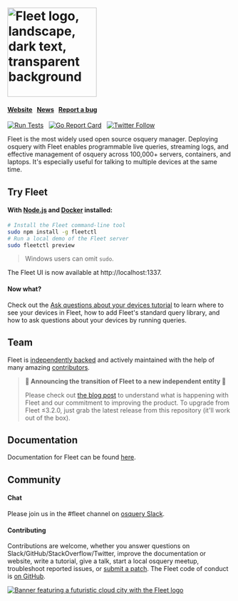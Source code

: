 <h1><img width="200" alt="Fleet logo, landscape, dark text, transparent background" src="https://user-images.githubusercontent.com/618009/103300491-9197e280-49c4-11eb-8677-6b41027be800.png"></h1>

#### [Website](https://fleetdm.com/)  &nbsp;  [News](http://twitter.com/fleetctl) &nbsp; [Report a bug](https://github.com/fleetdm/fleet/issues/new)

[![Run Tests](https://github.com/fleetdm/fleet/actions/workflows/test.yml/badge.svg)](https://github.com/fleetdm/fleet/actions/workflows/test.yml) &nbsp; [![Go Report Card](https://goreportcard.com/badge/github.com/fleetdm/fleet)](https://goreportcard.com/report/github.com/fleetdm/fleet) &nbsp; [![Twitter Follow](https://img.shields.io/twitter/follow/fleetctl.svg?style=social&maxAge=3600)](https://twitter.com/fleetctl)

Fleet is the most widely used open source osquery manager.  Deploying osquery with Fleet enables programmable live queries, streaming logs, and effective management of osquery across 100,000+ servers, containers, and laptops.  It's especially useful for talking to multiple devices at the same time.


## Try Fleet

#### With [Node.js](https://nodejs.org/en/download/) and [Docker](https://docs.docker.com/get-docker/) installed:

```bash
# Install the Fleet command-line tool
sudo npm install -g fleetctl
# Run a local demo of the Fleet server
sudo fleetctl preview
```

> Windows users can omit `sudo`.

The Fleet UI is now available at http://localhost:1337.

#### Now what?

Check out the [Ask questions about your devices tutorial](./docs/01-Using-Fleet/00-Learn-how-to-use-Fleet.md#how-to-ask-questions-about-your-devices) to learn where to see your devices in Fleet, how to add Fleet's standard query library, and how to ask questions about your devices by running queries.

## Team
Fleet is [independently backed](https://linkedin.com/company/fleetdm) and actively maintained with the help of many amazing [contributors](https://github.com/fleetdm/fleet/graphs/contributors).

> **:tada: Announcing the transition of Fleet to a new independent entity :tada:**
> 
> Please check out [the blog post](https://medium.com/fleetdm/a-new-fleet-d4096c7de978) to understand what is happening with Fleet and our commitment to improving the product.  To upgrade from Fleet ≤3.2.0, just grab the latest release from this repository (it'll work out of the box).

## Documentation

Documentation for Fleet can be found [here](https://fleetdm.com/docs).

<!-- TODO: "#### Contributing" as one-liner with link to best jumping off point in docs -->
<!-- TODO: "#### Production deployment" as one-liner with link to best jumping off point in docs -->

## Community

#### Chat

Please join us in the #fleet channel on [osquery Slack](https://osquery.slack.com/join/shared_invite/zt-h29zm0gk-s2DBtGUTW4CFel0f0IjTEw#/).

#### Contributing

Contributions are welcome, whether you answer questions on Slack/GitHub/StackOverflow/Twitter, improve the documentation or website, write a tutorial, give a talk, start a local osquery meetup, troubleshoot reported issues, or [submit a patch](https://github.com/fleetdm/fleet/blob/main/CONTRIBUTING.md).  The Fleet code of conduct is [on GitHub](https://github.com/fleetdm/fleet/blob/main/CODE_OF_CONDUCT.md).

<a href="https://fleetdm.com"><img alt="Banner featuring a futuristic cloud city with the Fleet logo" src="https://user-images.githubusercontent.com/618009/98254443-eaf21100-1f41-11eb-9e2c-63a0545601f3.jpg"/></a>
